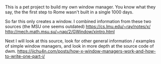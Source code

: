 
This is a pet project to build my own window manager. You know what they say, the the first step to Rome wasn't built in a single 1000 days.

So far this only creates a window. I combined information from these two sources (the MSU one seems outdated)
https://cs.lmu.edu/~ray/notes/x/
http://mech.math.msu.su/~nap/2/GWindow/xintro.html

Next I will look at this source, look for other general information / examples of simple window managers, and look in more depth at the source code of dwm.
https://jichu4n.com/posts/how-x-window-managers-work-and-how-to-write-one-part-i/

